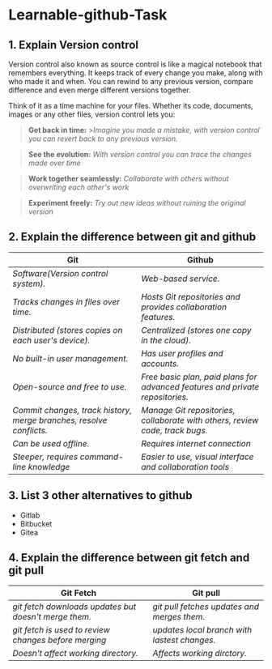 # Learnable-github-Task

## 1. Explain Version control

Version control also known as source control is like a magical notebook that remembers everything. It keeps track of every change you make, along with who made it and when. You can rewind to any previous version, compare difference and even merge different versions together.

Think of it as a time machine for your files. Whether its code, documents, images or any other files, version control lets you:

> **Get back in time:** >_Imagine you made a mistake, with version control you can revert back to any previous version._

> **See the evolution:** _With version control you can trace the changes made over time_

> **Work together seamlessly:** _Collaborate with others without overwriting each other's work_

> **Experiment freely:** _Try out new ideas without ruining the original version_

## 2. Explain the difference between git and github

| **Git**                                                             | **Github**                                                                    |
| ------------------------------------------------------------------- | ----------------------------------------------------------------------------- |
| _Software(Version control system)._                                 | _Web-based service._                                                          |
| _Tracks changes in files over time._                                | _Hosts Git repositories and provides collaboration features._                 |
| _Distributed (stores copies on each user's device)._                | _Centralized (stores one copy in the cloud)._                                 |
| _No built-in user management._                                      | _Has user profiles and accounts._                                             |
| _Open-source and free to use._                                      | _Free basic plan, paid plans for advanced features and private repositories._ |
| _Commit changes, track history, merge branches, resolve conflicts._ | _Manage Git repositories, collaborate with others, review code, track bugs._  |
| _Can be used offline._                                              | _Requires internet connection_                                                |
| _Steeper, requires command-line knowledge_                          | _Easier to use, visual interface and collaboration tools_                     |

## 3. List 3 other alternatives to github

- Gitlab
- Bitbucket
- Gitea

## 4. Explain the difference between git fetch and git pull

| **Git Fetch**                                         | **Git pull**                                 |
| ----------------------------------------------------- | -------------------------------------------- |
| _git fetch downloads updates but doesn't merge them._ | _git pull fetches updates and merges them._  |
| _git fetch is used to review changes before merging_  | _updates local branch with lastest changes._ |
| _Doesn't affect working directory._                   | _Affects working dirctory._                  |
